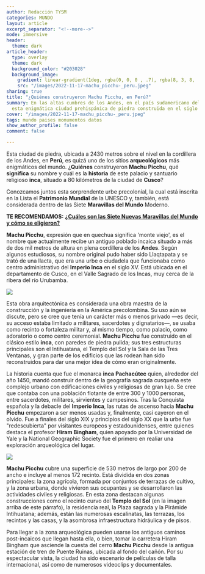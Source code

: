```yaml
---
author: Redacción TYSM
categories: MUNDO
layout: article
excerpt_separator: "<!--more-->"
mode: immersive
header:
  theme: dark
article_header:
  type: overlay
  theme: dark
  background_color: "#203028"
  background_image:
    gradient: linear-gradient(1deg, rgba(0, 0, 0 , .7), rgba(8, 3, 8, .9))
    src: "/images/2022-11-17-machu_picchu-_peru.jpeg"
sharing: true
title: "¿Quiénes construyeron Machu Picchu, en Perú?"
summary: En las altas cumbres de los Andes, en el país sudamericano del Perú, se encuentra
  esta enigmática ciudad prehispánica de piedra construida en el siglo XV
cover: "/images/2022-11-17-machu_picchu-_peru.jpeg"
tags: mundo paises monumentos datos
show_author_profile: false
comment: false

---
```

Esta ciudad de piedra, ubicada a 2430 metros sobre el nivel en la cordillera de los Andes, en **Perú**, es quizá uno de los sitios **arqueológicos** más enigmáticos del mundo. ¿**Quiénes** construyeron **Machu Picchu**, qué **significa** su nombre y cuál es la **historia** de este palacio y santuario religioso **inca**, situado a 80 kilómetros de la ciudad de **Cusco**?

Conozcamos juntos esta sorprendente urbe precolonial, la cual está inscrita en la Lista el **Patrimonio Mundial** de la UNESCO y, también, está considerada dentro de las Siete **Maravillas del Mundo** Moderno.

**TE RECOMENDAMOS:** [**¿Cuáles son las Siete Nuevas Maravillas del Mundo y cómo se eligieron?**](https://blog.tonoysumariachi.com/mundo/2022/08/01/cuales-son-las-siete-maravillas-del-mundo-moderno.html)

**Machu Picchu**, expresión que en quechua significa 'monte viejo', es el nombre que actualmente recibe un antiguo poblado incaica situado a más de dos mil metros de altura en plena cordillera de los **Andes**. Según algunos estudiosos, su nombre original pudo haber sido Llaqtapata y se trató de una llacta, que era una urbe o ciudadela que funcionaba como centro administrativo del **Imperio Inca** en el siglo XV. Está ubicada en el departamento de Cusco, en el Valle Sagrado de los Incas, muy cerca de la ribera del río Urubamba.

![](https://upload.wikimedia.org/wikipedia/commons/thumb/c/ca/Machu_Picchu%2C_Peru_%282018%29.jpg/1024px-Machu_Picchu%2C_Peru_%282018%29.jpg)

Esta obra arquitectónica es considerada una obra maestra de la construcción y la ingeniería en la América precolombina. Su uso aún se discute, pero se cree que tenía un carácter más o menos privado —es decir, su acceso estaba limitado a militares, sacerdotes y dignatarios—, se usaba como recinto o fortaleza militar y, al mismo tiempo, como palacio, como adoratorio o como centro ceremonial. **Machu Picchu** fue construido en el clásico estilo **inca**, con paredes de piedra pulida; sus tres estructuras principales son el Intihuatana, el Templo del Sol y la Sala de las Tres Ventanas, y gran parte de los edificios que las rodean han sido reconstruidos para dar una mejor idea de cómo eran originalmente.

La historia cuenta que fue el monarca **inca** **Pachacútec** quien, alrededor del año 1450, mandó construir dentro de la geografía sagrada cusqueña este complejo urbano con edificaciones civiles y religiosas de gran lujo. Se cree que contaba con una población flotante de entre 300 y 1000 personas, entre sacerdotes, militares, sirvientes y campesinos. Tras la Conquista española y la debacle del **Imperio Inca**, las rutas de ascenso hacia **Machu Picchu** empezaron a ser menos usadas y, finalmente, casi cayeron en el olvido. Fue a finales del siglo XIX y principios del siglo XX que la urbe fue "redescubierta" por visitantes europeos y estadounidenses, entre quienes destaca el profesor **Hiram Bingham**, quien apoyado por la Universidad de Yale y la National Geographic Society fue el primero en realiar una exploración arqueológica del lugar.

![](https://upload.wikimedia.org/wikipedia/commons/thumb/5/59/Machupicchu_intihuatana.JPG/1024px-Machupicchu_intihuatana.JPG)

**Machu Picchu** cubre una superficie de 530 metros de largo por 200 de ancho e incluye al menos 172 recinto. Está dividida en dos zonas principales: la zona agrícola, formada por conjuntos de terrazas de cultivo, y la zona urbana, donde vivieron sus ocupantes y se desarrollaron las actividades civiles y religiosas. En esta zona destacan algunas construcciones como el recinto curvo del **Templo del Sol** (en la imagen arriba de este párrafo), la residencia real, la Plaza sagrada y la Pirámide Intihuatana; además, están las numerosas escalinatas, las terrazas, los recintos y las casas, y la asombrosa infraestructura hidráulica y de pisos.

Para llegar a la zona arqueológica pueden usarse los antiguos caminos post-incaicos que llegan hasta ella, o bien, tomar la carretera Hiram Bingham que asciende la cuesta del cerro **Machu Picchu** desde la antigua estación de tren de Puente Ruinas, ubicada al fondo del cañón. Por su espectacular vista, la ciudad ha sido escenario de películas de talla internacional, así como de numerosos videoclips y documentales.